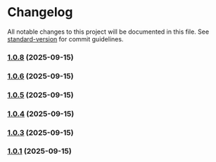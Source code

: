 # Changelog

All notable changes to this project will be documented in this file. See [standard-version](https://github.com/conventional-changelog/standard-version) for commit guidelines.

### [1.0.8](https://192.168.0.11:20022/IndustrialProducts/TPGroup/FrontEndpluginCollection/dobotplus/dobotpluginsworktile/compare/v1.3.0...v1.0.8) (2025-09-15)

### [1.0.6](https://192.168.0.11:20022/IndustrialProducts/TPGroup/FrontEndpluginCollection/dobotplus/dobotpluginsworktile/compare/v1.0.5...v1.0.6) (2025-09-15)

### [1.0.5](https://192.168.0.11:20022/IndustrialProducts/TPGroup/FrontEndpluginCollection/dobotplus/dobotpluginsworktile/compare/v1.0.2...v1.0.5) (2025-09-15)

### [1.0.4](https://192.168.0.11:20022/IndustrialProducts/TPGroup/FrontEndpluginCollection/dobotplus/dobotpluginsworktile/compare/v1.0.2...v1.0.4) (2025-09-15)

### [1.0.3](https://192.168.0.11:20022/IndustrialProducts/TPGroup/FrontEndpluginCollection/dobotplus/dobotpluginsworktile/compare/v1.0.2...v1.0.3) (2025-09-15)

### [1.0.1](https://192.168.0.11:20022/IndustrialProducts/TPGroup/FrontEndpluginCollection/dobotplus/dobotpluginsworktile/compare/v1.0.2...v1.0.1) (2025-09-15)

